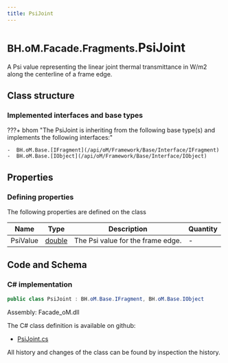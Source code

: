 ```yaml
---
title: PsiJoint
---
```


# <small>BH.oM.Facade.Fragments.</small>**PsiJoint**

A Psi value representing the linear joint thermal transmittance in W/m2 along the centerline of a frame edge.

## Class structure

### Implemented interfaces and base types

???+ bhom "The PsiJoint is inheriting from the following base type(s) and implements the following interfaces:"

    -  BH.oM.Base.[IFragment](/api/oM/Framework/Base/Interface/IFragment)
    -  BH.oM.Base.[IObject](/api/oM/Framework/Base/Interface/IObject)


## Properties



### Defining properties

The following properties are defined on the class

| Name             | Type             | Description      | Quantity         |
|------------------|------------------|------------------|------------------|
| PsiValue | [double](https://learn.microsoft.com/en-us/dotnet/api/System.Double?view=netstandard-2.0) | The Psi value for the frame edge. | - |


## Code and Schema

### C# implementation

``` C# title="C#"
public class PsiJoint : BH.oM.Base.IFragment, BH.oM.Base.IObject
```

Assembly: Facade_oM.dll

The C# class definition is available on github:

- [PsiJoint.cs](https://github.com/BHoM/BHoM/blob/develop/Facade_oM/Fragments\PsiJoint.cs)

All history and changes of the class can be found by inspection the history.

